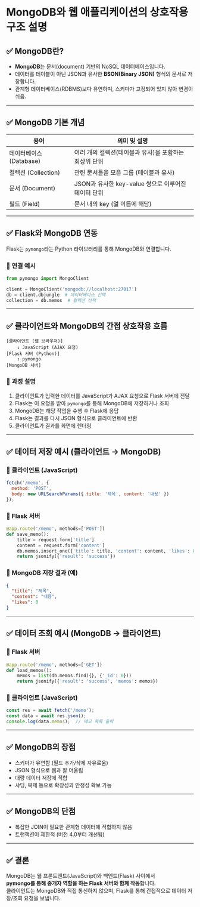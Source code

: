 
# MongoDB와 웹 애플리케이션의 상호작용 구조 설명

## ✅ MongoDB란?
- **MongoDB**는 문서(document) 기반의 NoSQL 데이터베이스입니다.
- 데이터를 테이블이 아닌 JSON과 유사한 **BSON(Binary JSON)** 형식의 문서로 저장합니다.
- 관계형 데이터베이스(RDBMS)보다 유연하며, 스키마가 고정되어 있지 않아 변경이 쉬움.

---

## ✅ MongoDB 기본 개념

| 용어        | 의미 및 설명 |
|-------------|---------------|
| 데이터베이스 (Database) | 여러 개의 컬렉션(테이블과 유사)을 포함하는 최상위 단위 |
| 컬렉션 (Collection) | 관련 문서들을 모은 그룹 (테이블과 유사) |
| 문서 (Document) | JSON과 유사한 key-value 쌍으로 이루어진 데이터 단위 |
| 필드 (Field) | 문서 내의 key (열 이름에 해당) |

---

## ✅ Flask와 MongoDB 연동

Flask는 `pymongo`라는 Python 라이브러리를 통해 MongoDB와 연결합니다.

### 📌 연결 예시
```python
from pymongo import MongoClient

client = MongoClient('mongodb://localhost:27017')
db = client.dbjungle  # 데이터베이스 선택
collection = db.memos  # 컬렉션 선택
```

---

## ✅ 클라이언트와 MongoDB의 간접 상호작용 흐름

```
[클라이언트 (웹 브라우저)]
    ↕ JavaScript (AJAX 요청)
[Flask 서버 (Python)]
    ↕ pymongo
[MongoDB 서버]
```

### 📌 과정 설명
1. 클라이언트가 입력한 데이터를 JavaScript가 AJAX 요청으로 Flask 서버에 전달
2. Flask는 이 요청을 받아 `pymongo`를 통해 MongoDB에 저장하거나 조회
3. MongoDB는 해당 작업을 수행 후 Flask에 응답
4. Flask는 결과를 다시 JSON 형식으로 클라이언트에 반환
5. 클라이언트가 결과를 화면에 렌더링

---

## ✅ 데이터 저장 예시 (클라이언트 → MongoDB)

### 🔹 클라이언트 (JavaScript)
```javascript
fetch('/memo', {
  method: 'POST',
  body: new URLSearchParams({ title: '제목', content: '내용' })
});
```

### 🔹 Flask 서버
```python
@app.route('/memo', methods=['POST'])
def save_memo():
    title = request.form['title']
    content = request.form['content']
    db.memos.insert_one({'title': title, 'content': content, 'likes': 0})
    return jsonify({'result': 'success'})
```

### 🔹 MongoDB 저장 결과 (예)
```json
{
  "title": "제목",
  "content": "내용",
  "likes": 0
}
```

---

## ✅ 데이터 조회 예시 (MongoDB → 클라이언트)

### 🔹 Flask 서버
```python
@app.route('/memo', methods=['GET'])
def load_memos():
    memos = list(db.memos.find({}, {'_id': 0}))
    return jsonify({'result': 'success', 'memos': memos})
```

### 🔹 클라이언트 (JavaScript)
```javascript
const res = await fetch('/memo');
const data = await res.json();
console.log(data.memos);  // 메모 목록 출력
```

---

## ✅ MongoDB의 장점

- 스키마가 유연함 (필드 추가/삭제 자유로움)
- JSON 형식으로 웹과 잘 어울림
- 대량 데이터 저장에 적합
- 샤딩, 복제 등으로 확장성과 안정성 확보 가능

---

## ✅ MongoDB의 단점

- 복잡한 JOIN이 필요한 관계형 데이터에 적합하지 않음
- 트랜잭션이 제한적 (버전 4.0부터 개선됨)

---

## ✅ 결론

MongoDB는 웹 프론트엔드(JavaScript)와 백엔드(Flask) 사이에서  
**pymongo를 통해 중개자 역할을 하는 Flask 서버와 함께 작동**합니다.  
클라이언트는 MongoDB와 직접 통신하지 않으며, Flask를 통해 간접적으로 데이터 저장/조회 요청을 보냅니다.
